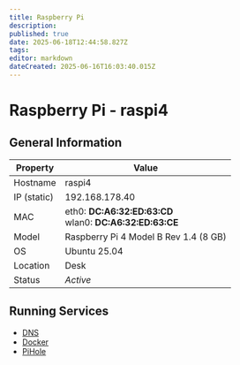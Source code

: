 ```yaml
---
title: Raspberry Pi
description: 
published: true
date: 2025-06-18T12:44:58.827Z
tags: 
editor: markdown
dateCreated: 2025-06-16T16:03:40.015Z
---
```


# Raspberry Pi - raspi4


## General Information

| Property | Value |
| ---- | ----- |
| Hostname | raspi4 |
| IP (static) | 192.168.178.40 |
| MAC | eth0: **DC:A6:32:ED:63:CD**<br>wlan0: **DC:A6:32:ED:63:CE** |
| Model | Raspberry Pi 4 Model B Rev 1.4 (8 GB) |
| OS  | Ubuntu 25.04 |
| Location | Desk |
| Status | *Active* |

## Running Services

- [DNS](http://raspi4:3000/en/home-lab/Services/DNS)
- [Docker](http://raspi4:3000/en/home-lab/Services/Docker)
- [PiHole](http://raspi4:3000/en/home-lab/Services/PiHole)